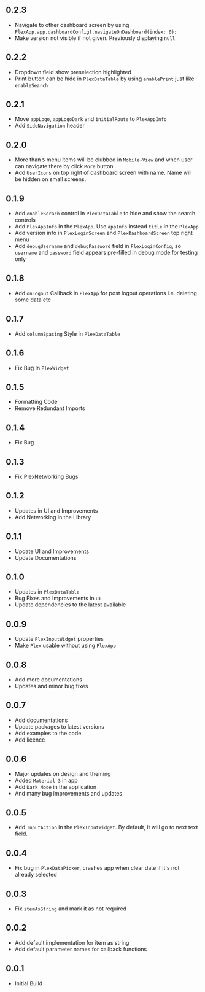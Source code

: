 ## 0.2.3

* Navigate to other dashboard screen by using `PlexApp.app.dashboardConfig?.navigateOnDashboard(index: 0);`
* Make version not visible if not given. Previously displaying `null`

## 0.2.2

* Dropdown field show preselection highlighted
* Print button can be hide in `PlexDataTable` by using `enablePrint` just like `enableSearch`

## 0.2.1

* Move `appLogo`, `appLogoDark` and `initialRoute` to `PlexAppInfo`
* Add `SideNavigation` header

## 0.2.0

* More than `5` menu items will be clubbed in `Mobile-View` and when user can navigate there by click `More` button
* Add `UserIcons` on top right of dashboard screen with name. Name will be hidden on small screens.

## 0.1.9

* Add `enableSerach` control in `PlexDataTable` to hide and show the search controls
* Add `PlexAppInfo` in the `PlexApp`. Use `appInfo` instead `title` in the `PlexApp`
* Add version info in `PlexLoginScreen` and `PlexDashboardScreen` top right menu
* Add `debugUsername` and `debugPassword` field in `PlexLoginConfig`, so `username` and `password` field appears pre-filled in debug mode for testing only

## 0.1.8

* Add `onLogout` Callback in `PlexApp` for post logout operations i.e. deleting some data etc

## 0.1.7

* Add `columnSpacing` Style In `PlexDataTable`

## 0.1.6

* Fix Bug In `PlexWidget`
 
## 0.1.5

* Formatting Code
* Remove Redundant Imports

## 0.1.4

* Fix Bug

## 0.1.3

* Fix PlexNetworking Bugs

## 0.1.2

* Updates in UI and Improvements
* Add Networking in the Library

## 0.1.1

* Update UI and Improvements
* Update Documentations

## 0.1.0

* Updates in `PlexDataTable`
* Bug Fixes and Improvements in `UI`
* Update dependencies to the latest available

## 0.0.9

* Update `PlexInputWidget` properties
* Make `Plex` usable without using `PlexApp`

## 0.0.8

* Add more documentations
* Updates and minor bug fixes

## 0.0.7

* Add documentations
* Update packages to latest versions
* Add examples to the code
* Add licence

## 0.0.6

* Major updates on design and theming
* Added `Material-3` in app
* Add `Dark Mode` in the application
* And many bug improvements and updates

## 0.0.5

* Add `InputAction` in the `PlexInputWidget`. By default, it will go to next text field.

## 0.0.4

* Fix bug in `PlexDataPicker`, crashes app when clear date if it's not already selected

## 0.0.3

* Fix `itemAsString` and mark it as not required

## 0.0.2

* Add default implementation for item as string
* Add default parameter names for callback functions

## 0.0.1

* Initial Build